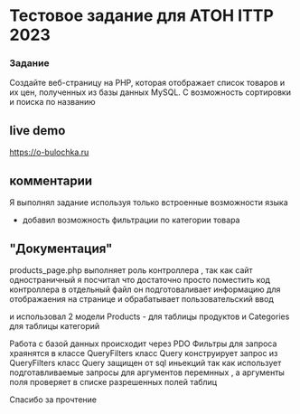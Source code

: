 # Тестовое задание для АТОН ITTP 2023

### Задание 
Создайте веб-страницу на PHP, которая отображает список товаров
и их цен, полученных из базы данных MySQL. С возможность сортировки и поиска по названию

## live demo
<a href="https://o-bulochka.ru">https://o-bulochka.ru</a>

## комментарии
  Я выполнял задание используя только встроенные возможности языка
  + добавил возможность фильтрации по категории товара
  
## "Документация"
  
  products_page.php выполняет роль контроллера , так как сайт одностраничный я посчитал что достаточно просто поместить код контроллера в отдельный файл
  он подготоваливает информацию для отображаения на странице и обрабатывает пользовательский ввод
  
  и использовал 2 модели 
  Products - для таблицы продуктов и Categories для таблицы категорий
  
  Работа с базой данных происходит через PDO 
  Фильтры для запроса храянятся в классе QueryFilters
  класс Query конструирует запрос из QueryFilters
  класс Query защищен от sql иньекций так как использует подготавливаемые запросы для аргументов перемнных , а аргументы поля проверяет в списке разрешенных полей таблиц


Спасибо за прочтение
